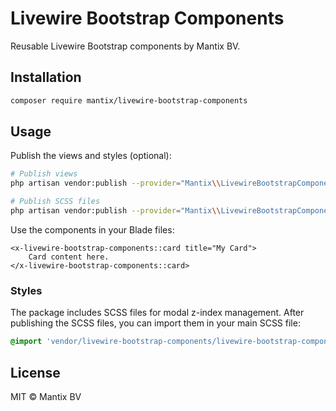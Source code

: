 # Livewire Bootstrap Components

Reusable Livewire Bootstrap components by Mantix BV.

## Installation

```bash
composer require mantix/livewire-bootstrap-components
```

## Usage

Publish the views and styles (optional):

```bash
# Publish views
php artisan vendor:publish --provider="Mantix\\LivewireBootstrapComponents\\LivewireBootstrapComponentsServiceProvider" --tag=views

# Publish SCSS files
php artisan vendor:publish --provider="Mantix\\LivewireBootstrapComponents\\LivewireBootstrapComponentsServiceProvider" --tag=scss
```

Use the components in your Blade files:

```blade
<x-livewire-bootstrap-components::card title="My Card">
    Card content here.
</x-livewire-bootstrap-components::card>
```

### Styles

The package includes SCSS files for modal z-index management. After publishing the SCSS files, you can import them in your main SCSS file:

```scss
@import 'vendor/livewire-bootstrap-components/livewire-bootstrap-components';
```

## License

MIT © Mantix BV